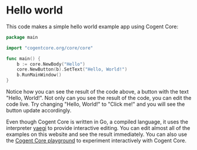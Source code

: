 # Hello world

This code makes a simple hello world example app using Cogent Core:

```Go
package main

import "cogentcore.org/core/core"

func main() {
	b := core.NewBody("Hello")
	core.NewButton(b).SetText("Hello, World!")
	b.RunMainWindow()
}
```

Notice how you can see the result of the code above, a button with the text "Hello, World!". Not only can you see the result of the code, you can edit the code live. Try changing "Hello, World!" to "Click me!" and you will see the button update accordingly.

Even though Cogent Core is written in Go, a compiled language, it uses the interpreter [yaegi](https://github.com/traefik/yaegi) to provide interactive editing. You can edit almost all of the examples on this website and see the result immediately. You can also use the [Cogent Core playground](../playground) to experiment interactively with Cogent Core.
